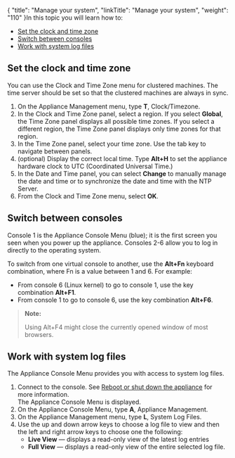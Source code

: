 {
    "title": "Manage your system",
    "linkTitle": "Manage your system",
    "weight": "110"
}In this topic you will learn how to:

-   <a href="#_Toc331683661" class="MCXref xref">Set the clock and time zone</a>
-   <a href="#_Toc331683667" class="MCXref xref">Switch between consoles</a>
-   <a href="#Work" class="MCXref xref">Work with system log files</a>

<span id="_Toc331683661"></span>

## Set the clock and time zone

You can use the Clock and Time Zone menu for clustered machines. The time server should be set so that the clustered machines are always in sync.

1.  On the Appliance Management menu, type **T**, Clock/Timezone.
2.  In the Clock and Time Zone panel, select a region. If you select **Global**, the Time Zone panel displays all possible time zones. If you select a different region, the Time Zone panel displays only time zones for that region.
3.  In the Time Zone panel, select your time zone. Use the tab key to navigate between panels.
4.  (optional) Display the correct local time. Type **Alt+H** to set the appliance hardware clock to UTC (Coordinated Universal Time.)
5.  In the Date and Time panel, you can select <span class="span_4" style="font-weight: bold;">Change</span> to manually manage the date and time or to synchronize the date and time with the NTP Server.
6.  From the Clock and Time Zone menu, select **OK**.

<span id="_Toc331683667"></span>

## Switch between consoles

Console 1 is the Appliance Console Menu (blue); it is the first screen you seen when you power up the appliance. Consoles 2-6 allow you to log in directly to the operating system.

To switch from one virtual console to another, use the **Alt+Fn** keyboard combination, where Fn is a value between 1 and 6. For example:

-   From console 6 (Linux kernel) to go to console 1, use the key combination **Alt+F1**.
-   From console 1 to go to console 6, use the key combination **Alt+F6**.

> **Note:**
>
> Using Alt+F4 might close the currently opened window of most browsers.

<span id="Work"></span>

## Work with system log files

The Appliance Console Menu provides you with access to system log files.

1.  Connect to the console. See <a href="../appliancestartup_reboot_shutdown#_Ref331672216" class="MCXref xref">Reboot or shut down the appliance</a> for more information.  
    The Appliance Console Menu is displayed.
2.  On the Appliance Console Menu, type **A**, Appliance Management.
3.  On the Appliance Management menu, type **L**, System Log Files.
4.  Use the up and down arrow keys to choose a log file to view and then the left and right arrow keys to choose one the following:
    -   **Live View** — displays a read-only view of the latest log entries
    -   **Full View** — displays a read-only view of the entire selected log file.
